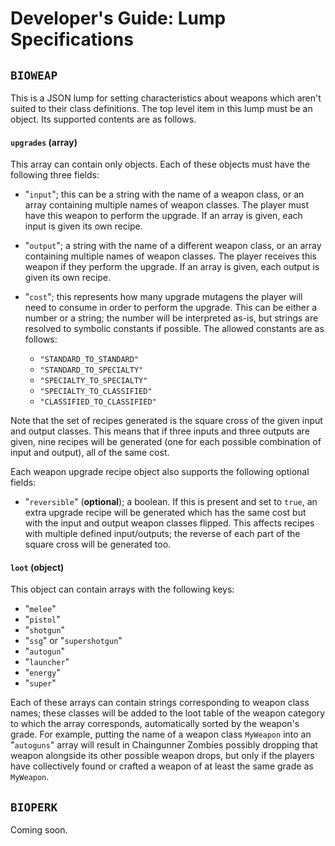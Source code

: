 # Developer's Guide: Lump Specifications

## `BIOWEAP`

This is a JSON lump for setting characteristics about weapons which aren't suited to their class definitions. The top level item in this lump must be an object. Its supported contents are as follows.

#### `upgrades` (array)

This array can contain only objects. Each of these objects must have the following three fields:

- "`input`"; this can be a string with the name of a weapon class, or an array containing multiple names of weapon classes. The player must have this weapon to perform the upgrade. If an array is given, each input is given its own recipe.
- "`output`"; a string with the name of a different weapon class, or an array containing multiple names of weapon classes. The player receives this weapon if they perform the upgrade. If an array is given, each output is given its own recipe.
- "`cost`"; this represents how many upgrade mutagens the player will need to consume in order to perform the upgrade. This can be either a number or a string; the number will be interpreted as-is, but strings are resolved to symbolic constants if possible. The allowed constants are as follows:

	- `"STANDARD_TO_STANDARD"`
	- `"STANDARD_TO_SPECIALTY"`
	- `"SPECIALTY_TO_SPECIALTY"`
	- `"SPECIALTY_TO_CLASSIFIED"`
	- `"CLASSIFIED_TO_CLASSIFIED"`

Note that the set of recipes generated is the square cross of the given input and output classes. This means that if three inputs and three outputs are given, nine recipes will be generated (one for each possible combination of input and output), all of the same cost.

Each weapon upgrade recipe object also supports the following optional fields:

- "`reversible`" (**optional**); a boolean. If this is present and set to `true`, an extra upgrade recipe will be generated which has the same cost but with the input and output weapon classes flipped. This affects recipes with multiple defined input/outputs; the reverse of each part of the square cross will be generated too.

#### `loot` (object)

This object can contain arrays with the following keys:

- "`melee`"
- "`pistol`"
- "`shotgun`"
- "`ssg`" or "`supershotgun`"
- "`autogun`"
- "`launcher`"
- "`energy`"
- "`super`"  

Each of these arrays can contain strings corresponding to weapon class names; these classes will be added to the loot table of the weapon category to which the array corresponds, automatically sorted by the weapon's grade. For example, putting the name of a weapon class `MyWeapon` into an "`autoguns`" array will result in Chaingunner Zombies possibly dropping that weapon alongside its other possible weapon drops, but only if the players have collectively found or crafted a weapon of at least the same grade as `MyWeapon`.

## `BIOPERK`

Coming soon.

